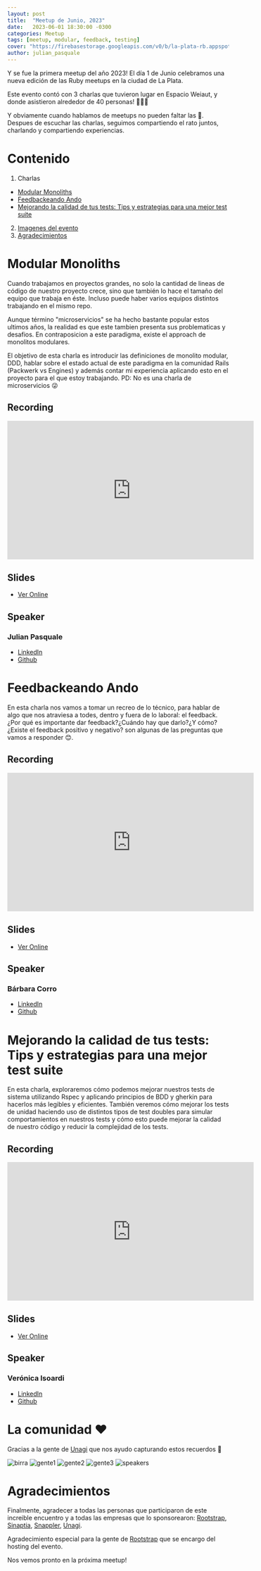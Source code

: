 ```yaml
---
layout: post
title:  "Meetup de Junio, 2023"
date:   2023-06-01 18:30:00 -0300
categories: Meetup
tags: [meetup, modular, feedback, testing]
cover: "https://firebasestorage.googleapis.com/v0/b/la-plata-rb.appspot.com/o/meetup_01_06_2023%2Fbirra.jpg?alt=media"
author: julian_pasquale
---
```


Y se fue la primera meetup del año 2023! El día 1 de Junio celebramos una nueva edición de las Ruby meetups en la ciudad de La Plata.

Este evento contó con 3 charlas que tuvieron lugar en Espacio Weiaut, y donde asistieron alrededor de 40 personas! 🧑‍💻🫶

Y obviamente cuando hablamos de meetups no pueden faltar las 🍺. Despues de escuchar las charlas, seguimos compartiendo el rato juntos, charlando y compartiendo experiencias.

# Contenido
1. Charlas
  - [Modular Monoliths](#modular-monoliths)
  - [Feedbackeando Ando](#feedbackeando-ando)
  - [Mejorando la calidad de tus tests: Tips y estrategias para una mejor test suite](#mejorando-la-calidad-de-tus-tests-tips-y-estrategias-para-una-mejor-test-suite)
2. [Imagenes del evento](#la-comunidad)
3. [Agradecimientos](#agradecimientos)

# Modular Monoliths

Cuando trabajamos en proyectos grandes, no solo la cantidad de lineas de código de nuestro proyecto crece, sino que también lo hace el tamaño del equipo que trabaja en éste. Incluso puede haber varios equipos distintos trabajando en el mismo repo.

Aunque término "microservicios" se ha hecho bastante popular estos ultimos años, la realidad es que este tambien presenta sus problematicas y desafios. En contraposicion a este paradigma, existe el approach de monolitos modulares.

El objetivo de esta charla es introducir las definiciones de monolito modular, DDD, hablar sobre el estado actual de este paradigma en la comunidad Rails (Packwerk vs Engines) y además contar mi experiencia aplicando esto en el proyecto para el que estoy trabajando. PD: No es una charla de microservicios 😜

## Recording
<iframe width="560" height="315" src="https://www.youtube.com/embed/5hQvd9HQbcw" title="YouTube video player" frameborder="0" allow="accelerometer; autoplay; clipboard-write; encrypted-media; gyroscope; picture-in-picture; web-share" allowfullscreen></iframe>

## Slides
- [Ver Online](https://julianpasquale.github.io/modular-monoliths-talk/)

## Speaker
### Julian Pasquale
- [LinkedIn](https://www.linkedin.com/in/julian-agustin-pasquale/)
- [Github](https://github.com/julianpasquale)

# Feedbackeando Ando

En esta charla nos vamos a tomar un recreo de lo técnico, para hablar de algo que nos atraviesa a todes, dentro y fuera de lo laboral: el feedback. ¿Por qué es importante dar feedback?¿Cuándo hay que darlo?¿Y cómo?¿Existe el feedback positivo y negativo? son algunas de las preguntas que vamos a responder 😊.

## Recording
<iframe width="560" height="315" src="https://www.youtube.com/embed/SYzDWdNUrrA" title="YouTube video player" frameborder="0" allow="accelerometer; autoplay; clipboard-write; encrypted-media; gyroscope; picture-in-picture; web-share" allowfullscreen></iframe>

## Slides
- [Ver Online](https://docs.google.com/presentation/d/1FpyNTyNNIDNPrdeM3HzNbzlYtb4PZcgEUpowmMmMNME/edit?usp=sharing)

## Speaker
### Bárbara Corro
- [LinkedIn](https://www.linkedin.com/in/b%C3%A1rbara-corro-881118219/)
- [Github](https://github.com/barbicorro)

# Mejorando la calidad de tus tests: Tips y estrategias para una mejor test suite

En esta charla, exploraremos cómo podemos mejorar nuestros tests de sistema utilizando Rspec y aplicando principios de BDD y gherkin para hacerlos más legibles y eficientes. También veremos cómo mejorar los tests de unidad haciendo uso de distintos tipos de test doubles para simular comportamientos en nuestros tests y cómo esto puede mejorar la calidad de nuestro código y reducir la complejidad de los tests.

## Recording
<iframe width="560" height="315" src="https://www.youtube.com/embed/fTTcTm1OJ2U" title="YouTube video player" frameborder="0" allow="accelerometer; autoplay; clipboard-write; encrypted-media; gyroscope; picture-in-picture; web-share" allowfullscreen></iframe>

## Slides
- [Ver Online](https://docs.google.com/presentation/d/1q6pm_UANifxViLb-r4f8aongxFlrRNmJ0100-lXq9YQ/edit?usp=sharing)

## Speaker
### Verónica Isoardi
- [LinkedIn](https://www.linkedin.com/in/veronica-isoardi)
- [Github](https://github.com/VeroIsoardi)

# La comunidad ❤️
Gracias a la gente de [Unagi](https://unagisoftware.com/) que nos ayudo capturando estos recuerdos 📸

<img src="https://firebasestorage.googleapis.com/v0/b/la-plata-rb.appspot.com/o/meetup_01_06_2023%2Fbirra.jpg?alt=media" alt="birra">
<img src="https://firebasestorage.googleapis.com/v0/b/la-plata-rb.appspot.com/o/meetup_01_06_2023%2Fgente1.jpg?alt=media" alt="gente1">
<img src="https://firebasestorage.googleapis.com/v0/b/la-plata-rb.appspot.com/o/meetup_01_06_2023%2Fgente2.jpg?alt=media" alt="gente2">
<img src="https://firebasestorage.googleapis.com/v0/b/la-plata-rb.appspot.com/o/meetup_01_06_2023%2Fgente3.jpg?alt=media" alt="gente3">
<img src="https://firebasestorage.googleapis.com/v0/b/la-plata-rb.appspot.com/o/meetup_01_06_2023%2Fspeakers.jpg?alt=media" alt="speakers">

# Agradecimientos
Finalmente, agradecer a todas las personas que participaron de este increible encuentro y a todas las empresas que lo sponsorearon: [Rootstrap](https://www.rootstrap.com/), [Sinaptia](https://sinaptia.dev/), [Snappler](https://www.snappler.com/), [Unagi](https://unagisoftware.com/).

Agradecimiento especial para la gente de [Rootstrap](https://www.rootstrap.com/) que se encargo del hosting del evento.

Nos vemos pronto en la próxima meetup!
